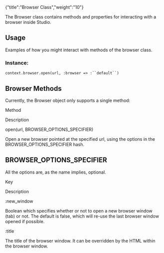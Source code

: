 {"title":"Browser Class","weight":"10"}

The Browser class contains methods and properties for interacting with a browser inside Studio.

## Usage

Examples of how you might interact with methods of the browser class.

### Instance:

`context.browser.open(url, :browser => :``default``)`

## Browser Methods

Currently, the Browser object only supports a single method:

Method

Description

open(url, BROWSER\_OPTIONS\_SPECIFIER)

Open a new browser pointed at the specified url, using the options in the BROWSER\_OPTIONS\_SPECIFIER hash.

## BROWSER\_OPTIONS\_SPECIFIER

All the options are, as the name implies, optional.

Key

Description

:new\_window

Boolean which specifies whether or not to open a new browser window (tab) or not. The default is false, which will re-use the last browser window opened if possible.

:title

The title of the browser window. It can be overridden by the HTML within the browser window.
